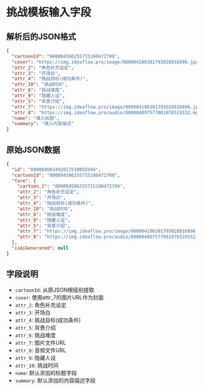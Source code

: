# 挑战模板输入字段

## 解析后的JSON格式

```json
{
  "cartoonId": "000004586255715190472709",
  "cover": "https://img.ideaflow.pro/image/000004106301793028816896.jpg",
  "attr_2": "角色补充设定",
  "attr_3": "开场白",
  "attr_4": "挑战目标(成功条件)",
  "attr_10": "挑战时间",
  "attr_6": "挑战难度",
  "attr_9": "隐藏人设",
  "attr_5": "背景介绍",
  "attr_7": "https://img.ideaflow.pro/image/000004106301793028816896.jpg",
  "attr_8": "https://img.ideaflow.pro/audio/000004097577081876529152.mp3",
  "name": "填入标题",
  "summary": "填入内容描述"
}
```

## 原始JSON数据

```json
{
  "id": "000004603492017510055944",
  "cartoonId": "000004586255715190472709",
  "form": {
    "cartoon_1": "000004586255715190472709",
    "attr_2": "角色补充设定",
    "attr_3": "开场白",
    "attr_4": "挑战目标(成功条件)",
    "attr_10": "挑战时间",
    "attr_6": "挑战难度",
    "attr_9": "隐藏人设",
    "attr_5": "背景介绍",
    "attr_7": "https://img.ideaflow.pro/image/000004106301793028816896.jpg",
    "attr_8": "https://img.ideaflow.pro/audio/000004097577081876529152.mp3"
  },
  "isAiGenerated": null
}
```

## 字段说明

- `cartoonId`: 从原JSON根级别提取
- `cover`: 使用attr_7的图片URL作为封面
- `attr_2`: 角色补充设定
- `attr_3`: 开场白
- `attr_4`: 挑战目标(成功条件)
- `attr_5`: 背景介绍
- `attr_6`: 挑战难度
- `attr_7`: 图片文件URL
- `attr_8`: 音频文件URL
- `attr_9`: 隐藏人设
- `attr_10`: 挑战时间
- `name`: 默认添加的标题字段
- `summary`: 默认添加的内容描述字段
